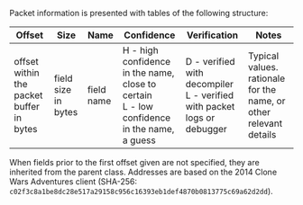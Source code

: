 Packet information is presented with tables of the following structure:

| Offset | Size | Name | Confidence | Verification | Notes |
| ---- | ---- | ---- | ---- | ---- | ---- |
| offset within the packet buffer in bytes | field size in bytes | field name | H - high confidence in the name, close to certain<br>L - low confidence in the name, a guess  | D - verified with decompiler<br>L - verified with packet logs or debugger  | Typical values. rationale for the name, or other relevant details |
When fields prior to the first offset given are not specified, they are inherited from the parent class. Addresses are based on the 2014 Clone Wars Adventures client (SHA-256: `c02f3c8a1be8dc28e517a29158c956c16393eb1def4870b0813775c69a62d2dd`).